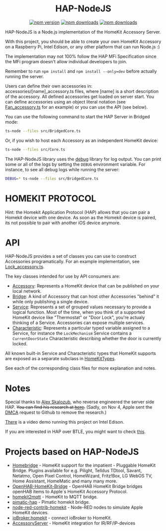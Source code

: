<span align="center">

# HAP-NodeJS

<a href="https://www.npmjs.com/package/hap-nodejs"><img title="npm version" src="https://badgen.net/npm/v/hap-nodejs" ></a>
<a href="https://www.npmjs.com/package/hap-nodejs"><img title="npm downloads" src="https://badgen.net/npm/dt/hap-nodejs" ></a>
<a href="https://github.com/KhaosT/HAP-NodeJS/actions?query=workflow%3A%22Node-CI%22"><img title="npm downloads" src="https://github.com/homebridge/HAP-NodeJS/workflows/Node-CI/badge.svg" ></a>

</span>

HAP-NodeJS is a Node.js implementation of the HomeKit Accessory Server.

With this project, you should be able to create your own HomeKit Accessory on a Raspberry Pi, Intel Edison, or any other platform that can run Node.js :)

The implementation may not 100% follow the HAP MFi Specification since the MFi program doesn't allow individual developers to join.

Remember to run `npm install` and `npm install --only=dev` before actually running the server.

Users can define their own accessories in: accessories/[name]_accessory.ts files, where [name] is a short description of the accessory. All defined accessories get loaded on server start. You can define accessories using an object literal notation (see [Fan_accessory.ts](src/accessories/Fan_accessory.ts) for an example) or you can use the API (see below).

You can use the following command to start the HAP Server in Bridged mode:

```sh
ts-node --files src/BridgedCore.ts
```

Or, if you wish to host each Accessory as an independent HomeKit device:

```sh
ts-node --files src/Core.ts
```

The HAP-NodeJS library uses the [debug](https://github.com/visionmedia/debug) library for log output. You can print some or all of the logs by setting the `DEBUG` environment variable. For instance, to see all debug logs while running the server:

```sh
DEBUG=* ts-node --files src/BridgedCore.ts
```

HOMEKIT PROTOCOL
================

Hint: the Homekit Application Protocol (HAP) allows that you can pair a Homekit device with one device. As soon as the Homekit device is paired, its not possible to pair with another iOS device anymore.

API
===

HAP-NodeJS provides a set of classes you can use to construct Accessories programatically. For an example implementation, see [Lock_accessory.ts](src/accessories/Lock_accessory.ts).

The key classes intended for use by API consumers are:

  * [Accessory](src/lib/Accessory.ts): Represents a HomeKit device that can be published on your local network.
  * [Bridge](src/lib/Bridge.ts): A kind of Accessory that can host other Accessories "behind" it while only publishing a single device.
  * [Service](src/lib/Service.ts): Represents a set of grouped values necessary to provide a logical function. Most of the time, when you think of a supported HomeKit device like "Thermostat" or "Door Lock", you're actualy thinking of a Service. Accessories can expose multiple services.
  * [Characteristic](src/lib/Characteristic.ts): Represents a particular typed variable assigned to a Service, for instance the `LockMechanism` Service contains a `CurrentDoorState` Characteristic describing whether the door is currently locked.

All known built-in Service and Characteristic types that HomeKit supports are exposed as a separate subclass in [HomeKitTypes](src/lib/gen/HomeKit.ts).

See each of the corresponding class files for more explanation and notes.

Notes
=====

Special thanks to [Alex Skalozub](https://twitter.com/pieceofsummer), who reverse engineered the server side HAP. ~~You can find his research at [here](https://gist.github.com/pieceofsummer/13272bf76ac1d6b58a30).~~ (Sadly, on Nov 4, Apple sent the [DMCA](https://github.com/github/dmca/blob/master/2014/2014-11-04-Apple.md) request to Github to remove the research.)

[There](http://instagram.com/p/t4cPlcDksQ/) is a video demo running this project on Intel Edison.

If you are interested in HAP over BTLE, you might want to check [this](https://gist.github.com/KhaosT/6ff09ba71d306d4c1079).

Projects based on HAP-NodeJS
============================

* [Homebridge](https://github.com/nfarina/homebridge) - HomeKit support for the impatient - Pluggable HomeKit Bridge. Plugins available for  e.g. Pilight, Telldus TDtool, Savant, Netatmo, Open Pixel Control, HomeWizard, Fritz!Box, LG WebOS TV, Home Assistant, HomeMatic and many many more.
* [OpenHAB-HomeKit-Bridge](https://github.com/htreu/OpenHAB-HomeKit-Bridge) - OpenHAB HomeKit Bridge bridges openHAB items to Apple´s HomeKit Accessory Protocol.
* [homekit2mqtt](https://github.com/hobbyquaker/homekit2mqtt) - HomeKit to MQTT bridge.
* [pimatic-hap](https://github.com/michbeck100/pimatic-hap) - Pimatic homekit bridge.
* [node-red-contrib-homekit](https://github.com/NRCHKB/node-red-contrib-homekit-bridged) - Node-RED nodes to simulate Apple HomeKit devices.
* [ioBroker.homekit](https://github.com/ioBroker/ioBroker.homekit2) - connect ioBroker to HomeKit.
* [AccessoryServer](https://github.com/Appyx/AccessoryServer) - HomeKit integration for IR/RF/IP-devices
